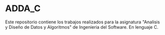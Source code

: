 # ADDA_C
Este repositorio contiene los trabajos realizados para la asignatura "Analisis y Diseño de Datos y Algoritmos" de Ingenieria del Software. En lenguaje C.
